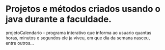 # Projetos e métodos criados usando o java durante a faculdade.

projetoCalendario - programa interativo que informa ao usuario quantas horas, minutos e segundos ele ja viveu, em que dia da semana nasceu, entre outros...
